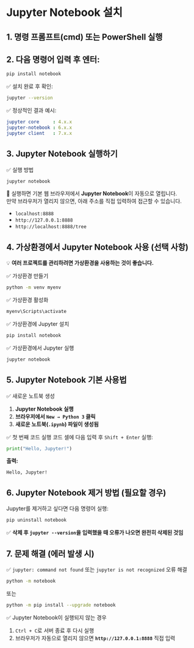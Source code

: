 # Jupyter Notebook 설치

## 1. 명령 프롬프트(cmd) 또는 PowerShell 실행
## 2. 다음 명령어 입력 후 엔터:
```bash
pip install notebook
```

✅ 설치 완료 후 확인:
```bash
jupyter --version
```

✅ 정상적인 결과 예시:
```yaml
jupyter core     : 4.x.x
jupyter-notebook : 6.x.x
jupyter client   : 7.x.x
```

## 3. Jupyter Notebook 실행하기
✅ 실행 방법
```bash
jupyter notebook
```

📌 실행하면 기본 웹 브라우저에서 **Jupyter Notebook**이 자동으로 열립니다.  
만약 브라우저가 열리지 않으면, 아래 주소를 직접 입력하여 접근할 수 있습니다.  
- `localhost:8888`
- `http://127.0.0.1:8888`
- `http://localhost:8888/tree`

## 4. 가상환경에서 Jupyter Notebook 사용 (선택 사항)
💡 **여러 프로젝트를 관리하려면 가상환경을 사용하는 것이 좋습니다.**

✅ 가상환경 만들기
```bash
python -m venv myenv
```

✅ 가상환경 활성화
```bash
myenv\Scripts\activate
```

✅ 가상환경에 Jupyter 설치
```bash
pip install notebook
```

✅ 가상환경에서 Jupyter 실행
```bash
jupyter notebook
```

## 5. Jupyter Notebook 기본 사용법
✅ 새로운 노트북 생성
1. **Jupyter Notebook 실행**
2. **브라우저에서 `New → Python 3` 클릭**
3. **새로운 노트북(`.ipynb`) 파일이 생성됨**

✅ 첫 번째 코드 실행
코드 셀에 다음 입력 후 `Shift + Enter` 실행:
```python
print("Hello, Jupyter!")
```

**출력:**
```
Hello, Jupyter!
```

## 6. Jupyter Notebook 제거 방법 (필요할 경우)
Jupyter를 제거하고 싶다면 다음 명령어 실행:
```bash
pip uninstall notebook
```

✅ **삭제 후 `jupyter --version`을 입력했을 때 오류가 나오면 완전히 삭제된 것임**

## 7. 문제 해결 (에러 발생 시)
✅ `jupyter: command not found` 또는 `jupyter is not recognized` 오류 해결
```bash
python -m notebook
```
또는
```bash
python -m pip install --upgrade notebook
```

✅ Jupyter Notebook이 실행되지 않는 경우
1. `Ctrl + C`로 서버 종료 후 다시 실행
2. 브라우저가 자동으로 열리지 않으면 **`http://127.0.0.1:8888`** 직접 입력 